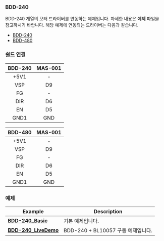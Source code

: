 ### BDD-240

BDD-240 계열의 모터 드라이버를 연동하는 예제입니다. 자세한 내용은 **예제** 파일을 참고하시기 바랍니다. 해당 예제에 연동되는 드라이버는 다음과 같습니다.

* [BDD-240][1]
* [BDD-480][2]

[1]:https://www.motorbank.kr/goods/goods_view.php?goodsNo=1000011688
[2]:https://www.motorbank.kr/goods/goods_view.php?goodsNo=1000011806

### 쉴드 연결

| BDD-240 | MAS-001 |
|:-----------:|:----------------------:|
| +5V1 | - |
| VSP | D9 |
| FG | - |
| DIR | D6 |
| EN | D5 |
| GND1 | GND |

| BDD-480 | MAS-001 |
|:-----------:|:----------------------:|
| +5V1 | - |
| VSP | D9 |
| FG | - |
| DIR | D6 |
| EN | D5 |
| GND1 | GND |

### 예제

| Example | Description  |
|-----------|----------------------|
| [**BDD-240_Basic**](./BDD-240_Basic) | 기본 예제입니다. |
| [**BDD-240_LiveDemo**](./BDD-240_LiveDemo) | BDD-240 + BL10057 구동 예제입니다. |
